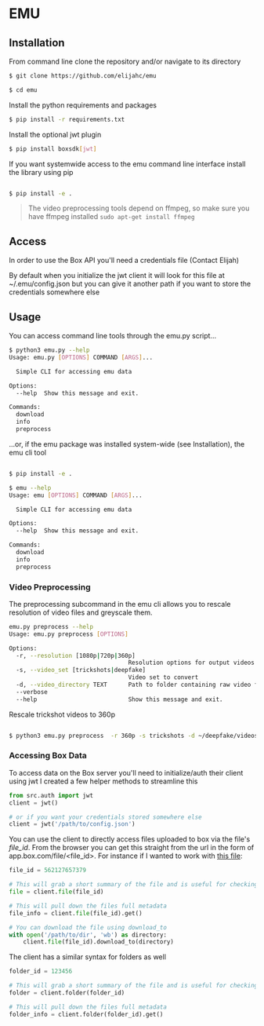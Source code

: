 # EMU

## Installation
From command line clone the repository and/or navigate to its directory

```bash
$ git clone https://github.com/elijahc/emu

$ cd emu
```

Install the python requirements and packages
```bash
$ pip install -r requirements.txt
```

Install the optional jwt plugin
```bash
$ pip install boxsdk[jwt]
```

If you want systemwide access to the emu command line interface install the library using pip
```bash

$ pip install -e .

```

> The video preprocessing tools depend on ffmpeg, so make sure you have ffmpeg installed
> `sudo apt-get install ffmpeg`

## Access

In order to use the Box API you'll need a credentials file (Contact Elijah)

By default when you initialize the jwt client it will look for this file at ~/.emu/config.json but you can give it another path if you want to store the credentials somewhere else

## Usage

You can access command line tools through the emu.py script...

```bash
$ python3 emu.py --help
Usage: emu.py [OPTIONS] COMMAND [ARGS]...

  Simple CLI for accessing emu data

Options:
  --help  Show this message and exit.

Commands:
  download
  info
  preprocess
```

...or, if the emu package was installed system-wide (see Installation), the emu cli tool

```bash

$ pip install -e .

$ emu --help
Usage: emu [OPTIONS] COMMAND [ARGS]...

  Simple CLI for accessing emu data

Options:
  --help  Show this message and exit.

Commands:
  download
  info
  preprocess

```

### Video Preprocessing

The preprocessing subcommand in the emu cli allows you to rescale resolution of video files and greyscale them.

```bash
emu.py preprocess --help
Usage: emu.py preprocess [OPTIONS]

Options:
  -r, --resolution [1080p|720p|360p]
                                  Resolution options for output videos
  -s, --video_set [trickshots|deepfake]
                                  Video set to convert
  -d, --video_directory TEXT      Path to folder containing raw video files
  --verbose
  --help                          Show this message and exit.

```

Rescale trickshot videos to 360p

```bash

$ python3 emu.py preprocess  -r 360p -s trickshots -d ~/deepfake/videos/trickshots

```

### Accessing Box Data

To access data on the Box server you'll need to initialize/auth their client using jwt
I created a few helper methods to streamline this

```python
from src.auth import jwt
client = jwt()

# or if you want your credentials stored somewhere else
client = jwt('/path/to/config.json')
```

You can use the client to directly access files uploaded to box via the file's *file_id*. From the browser you can get this straight from the url in the form of app.box.com/file/<file_id>.
For instance if I wanted to work with [this file](https://app.box.com/file/562127657379):
```python
file_id = 562127657379

# This will grab a short summary of the file and is useful for checking if it exists and you have access
file = client.file(file_id)

# This will pull down the files full metadata
file_info = client.file(file_id).get()

# You can download the file using download_to
with open('/path/to/dir', 'wb') as directory:
    client.file(file_id).download_to(directory)
```

The client has a similar syntax for folders as well

```python
folder_id = 123456

# This will grab a short summary of the file and is useful for checking if it exists and you have access
folder = client.folder(folder_id)

# This will pull down the files full metadata
folder_info = client.folder(folder_id).get()
```
